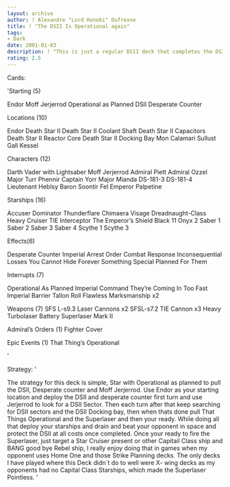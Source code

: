 ```yaml
---
layout: archive
author: ! Alexandre "Lord Kenobi" Dufresne
title: ! "The DSII Is Operational again"
tags:
- Dark
date: 2001-01-03
description: ! "This is just a regular DSII deck that completes the DSII and beats down on you opponent in space."
rating: 2.5
---
```

Cards: 

'Starting (5)

Endor
Moff Jerjerrod
Operational as Planned
DSII
Desperate Counter

Locations (10)

Endor
Death Star II
Death Star II Coolant Shaft
Death Star II Capacitors
Death Star II Reactor Core
Death Star II Docking Bay
Mon Calamari
Sullust
Gall
Kessel

Characters (12)

Darth Vader with Lightsaber
Moff Jerjerrod
Admiral Piett
Admiral Ozzel
Major Turr Phennir
Captain Yorr
Major Mianda
DS-181-3
DS-181-4
Lieutenant Heblsy
Baron Soontir Fel
Emperor Palpetine

Starships (16)

Accuser
Dominator
Thunderflare
Chimaera
Visage
Dreadnaught-Class Heavy Cruiser
TIE Interceptor
The Emperor’s Shield
Black 11
Onyx 2
Saber 1
Saber 2
Saber 3
Saber 4
Scythe 1
Scythe 3


Effects(6)

Desperate Counter
Imperial Arrest Order
Combat Response
Inconsequential Losses
You Cannot Hide Forever
Something Special Planned For Them

Interrupts (7)

Operational As Planned
Imperial Command
They’re Coming In Too Fast
Imperial Barrier
Tallon Roll
Flawless Marksmanship x2

Weapons (7)
SFS L-s9.3 Laser Cannons x2
SFSL-s7.2 TIE Cannon x3
Heavy Turbolaser Battery
Superlaser Mark II

Admiral’s Orders (1)
Fighter Cover

Epic Events (1)
That Thing’s Operational

'

Strategy: '

The strategy for this deck is simple, Star with Operational as planned to pull the DSII, Desperate counter and Moff Jerjerrod. Use Endor as your starting location and deploy the DSII and desperate counter first turn and use Jerjerrod to look for a DSII Sector. Then each turn after that keep searching for DSII sectors and the DSII Docking bay, then when thats done pull That Things Operational and the Superlaser and then your ready. While doing all that deploy your starships and drain and beat your opponent in space and protect the DSII at all costs once completed. Once your ready to fire the Superlaser, just target a Star Cruiser present or other Capitail Class ship and BANG good bye Rebel ship, I really enjoy doing that in games when my opponent uses Home One and those Strike Planning decks. The only decks I have played where this Deck didn`t do to well were X- wing decks as my opponents had no Capital Class Starships, which made the Superlaser Pointless.  '